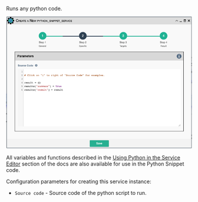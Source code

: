 Runs any python code.

![Python Snippet Service](../../_static/automation/service_types/python_snippet.png)

All variables and functions described in the
[Using Python in the Service Editor](../service_python_code.md)
section of the docs are also available for use in the Python Snippet code.

Configuration parameters for creating this service instance: 

- `Source code` - Source code of the python script to run.
